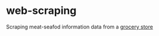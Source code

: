 # web-scraping

Scraping meat-seafod information data from a [grocery store](https://www.jewelosco.com/aisle-vs/meat-seafood/meat-essentials.html?sort=price)
